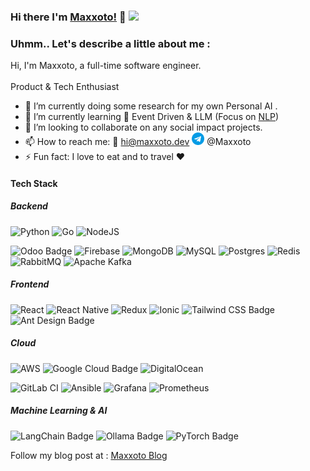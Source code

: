 ### Hi there  I'm [Maxxoto!](https://maxxoto.github.io)  👋 ![](https://visitor-badge.glitch.me/badge?page_id=maxxoto.maxxoto)

### Uhmm.. Let's describe a little about me :
  Hi, I'm Maxxoto, a full-time software engineer.<br><br>
  Product & Tech Enthusiast
  
- 🔭 I’m currently doing some research for my own Personal AI .
- 🌱 I’m currently learning :email: Event Driven & LLM (Focus on [NLP](https://web.stanford.edu/~jurafsky/slp3/ed3bookaug20_2024.pdf))
- 👯 I’m looking to collaborate on any social impact projects.
- 📫 How to reach me: :email: hi@maxxoto.dev  <img src='https://raw.githubusercontent.com/Maxxoto/Maxxoto/master/telegram.svg' height='20'> @Maxxoto
- ⚡ Fun fact: I love to eat and to travel :heart:



#### Tech Stack

##### Backend
![Python](https://img.shields.io/badge/python-3670A0?style=for-the-badge&logo=python&logoColor=ffdd54)
![Go](https://img.shields.io/badge/go-%2300ADD8.svg?style=for-the-badge&logo=go&logoColor=white)
![NodeJS](https://img.shields.io/badge/node.js-6DA55F?style=for-the-badge&logo=node.js&logoColor=white)

![Odoo Badge](https://img.shields.io/badge/Odoo-714B67?logo=odoo&logoColor=fff&style=for-the-badge)
![Firebase](https://img.shields.io/badge/firebase-%23039BE5.svg?style=for-the-badge&logo=firebase)
![MongoDB](https://img.shields.io/badge/MongoDB-%234ea94b.svg?style=for-the-badge&logo=mongodb&logoColor=white)
![MySQL](https://img.shields.io/badge/mysql-4479A1.svg?style=for-the-badge&logo=mysql&logoColor=white)
![Postgres](https://img.shields.io/badge/postgres-%23316192.svg?style=for-the-badge&logo=postgresql&logoColor=white)
![Redis](https://img.shields.io/badge/redis-%23DD0031.svg?style=for-the-badge&logo=redis&logoColor=white)
![RabbitMQ](https://img.shields.io/badge/Rabbitmq-FF6600?style=for-the-badge&logo=rabbitmq&logoColor=white)
![Apache Kafka](https://img.shields.io/badge/Apache%20Kafka-000?style=for-the-badge&logo=apachekafka)


##### Frontend
![React](https://img.shields.io/badge/react-%2320232a.svg?style=for-the-badge&logo=react&logoColor=%2361DAFB)
![React Native](https://img.shields.io/badge/react_native-%2320232a.svg?style=for-the-badge&logo=react&logoColor=%2361DAFB)
![Redux](https://img.shields.io/badge/redux-%23593d88.svg?style=for-the-badge&logo=redux&logoColor=white)
![Ionic](https://img.shields.io/badge/Ionic-%233880FF.svg?style=for-the-badge&logo=Ionic&logoColor=white)
![Tailwind CSS Badge](https://img.shields.io/badge/Tailwind%20CSS-06B6D4?logo=tailwindcss&logoColor=fff&style=for-the-badge)
![Ant Design Badge](https://img.shields.io/badge/Ant%20Design-0170FE?logo=antdesign&logoColor=fff&style=for-the-badge)

##### Cloud
![AWS](https://img.shields.io/badge/AWS-%23FF9900.svg?style=for-the-badge&logo=amazon-aws&logoColor=white)
![Google Cloud Badge](https://img.shields.io/badge/Google%20Cloud-4285F4?logo=googlecloud&logoColor=fff&style=for-the-badge)
![DigitalOcean](https://img.shields.io/badge/DigitalOcean-%230167ff.svg?style=for-the-badge&logo=digitalOcean&logoColor=white)

![GitLab CI](https://img.shields.io/badge/gitlab%20ci-%23181717.svg?style=for-the-badge&logo=gitlab&logoColor=white)
![Ansible](https://img.shields.io/badge/ansible-%231A1918.svg?style=for-the-badge&logo=ansible&logoColor=white)
![Grafana](https://img.shields.io/badge/grafana-%23F46800.svg?style=for-the-badge&logo=grafana&logoColor=white)
![Prometheus](https://img.shields.io/badge/Prometheus-E6522C?style=for-the-badge&logo=Prometheus&logoColor=white)

##### Machine Learning & AI
![LangChain Badge](https://img.shields.io/badge/LangChain-1C3C3C?logo=langchain&logoColor=fff&style=for-the-badge)
![Ollama Badge](https://img.shields.io/badge/Ollama-000?logo=ollama&logoColor=fff&style=for-the-badge)
![PyTorch Badge](https://img.shields.io/badge/PyTorch-EE4C2C?logo=pytorch&logoColor=fff&style=for-the-badge)

Follow my blog post at : [Maxxoto Blog](https://maxxoto.dev/blog) 

<!--![Maxxoto's github stats](https://github-readme-stats.vercel.app/api/top-langs/?username=maxxoto&layout=compact&hide_border=true)-->
<!--![Maxxoto's github stats](https://github-readme-stats.vercel.app/api?username=Maxxoto&show_icons=true&hide_border=true)-->
